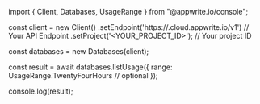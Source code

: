 import { Client, Databases, UsageRange } from "@appwrite.io/console";

const client = new Client()
    .setEndpoint('https://<REGION>.cloud.appwrite.io/v1') // Your API Endpoint
    .setProject('<YOUR_PROJECT_ID>'); // Your project ID

const databases = new Databases(client);

const result = await databases.listUsage({
    range: UsageRange.TwentyFourHours // optional
});

console.log(result);
